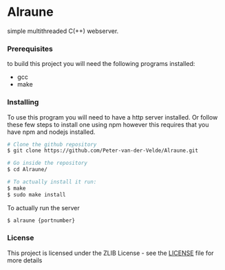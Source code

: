 # Alraune
simple multithreaded C(++) webserver.

### Prerequisites
to build this project you will need the following programs installed:
* gcc
* make


### Installing
To use this program you will need to have a http server installed.
Or follow these few steps to install one using npm however this requires that you have npm and nodejs installed.
```bash
# Clone the github repository
$ git clone https://github.com/Peter-van-der-Velde/Alraune.git

# Go inside the repository
$ cd Alraune/

# To actually install it run:
$ make
$ sudo make install
```
To actually run the server
```bash
$ alraune {portnumber}
```

### License
This project is licensed under the ZLIB License - see the [LICENSE](LICENSE) file for more details
